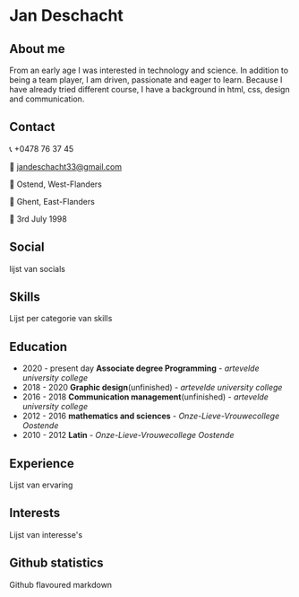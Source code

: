 # Jan Deschacht

## About me

From an early age I was interested in technology and science. In addition to being a team player, I am driven, passionate and eager to learn. Because I have already tried different course, I have a background in html, css, design and communication.

## Contact

:telephone_receiver: +0478 76 37 45

:email: jandeschacht33@gmail.com

:house_with_garden: Ostend, West-Flanders

:round_pushpin: Ghent, East-Flanders

:cake: 3rd July 1998

## Social

lijst van socials

## Skills

Lijst per categorie van skills

## Education

* 2020 - present day    **Associate degree Programming** - *artevelde university college*
* 2018 - 2020    **Graphic design**(unfinished) - *artevelde university college*
* 2016 - 2018    **Communication management**(unfinished) - *artevelde university college*
* 2012 - 2016    **mathematics and sciences** - *Onze-Lieve-Vrouwecollege Oostende*
* 2010 - 2012    **Latin** - *Onze-Lieve-Vrouwecollege Oostende*

## Experience

Lijst van ervaring

## Interests

Lijst van interesse's

## Github statistics

Github flavoured markdown